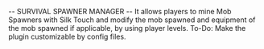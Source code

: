 -- SURVIVAL SPAWNER MANAGER --
It allows players to mine Mob Spawners with Silk Touch and modify the mob spawned and equipment of the mob spawned if applicable, by using player levels.
To-Do: Make the plugin customizable by config files.
